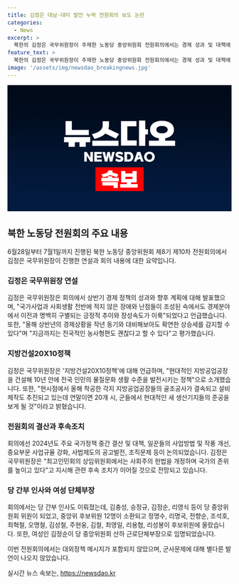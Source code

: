 ```yaml
---
title: 김정은 대남·대미 발언 누락 전원회의 보도 논란
categories:
  - News
excerpt: >
  북한의 김정은 국무위원장이 주재한 노동당 중앙위원회 전원회의에서는 경제 성과 및 대책에 대한 연설을 진행했지만 대외정책 관련 내용은 포함되지 않았다. 전원회의에서는 국가사업과 사회생활 전반의 경제적 성과에 대한 언급이 주를 이뤘으며, 지방건설20X10정책이 끊임없이 진행되고 있다는 발언도 있었다. 또한, 최고인민회의 상임위원회에서는 사회주의 헌법 개정에 관한 토론 또한 이뤄졌다. 
feature_text: >
  북한의 김정은 국무위원장이 주재한 노동당 중앙위원회 전원회의에서는 경제 성과 및 대책에 대한 연설을 진행했지만 대외정책 관련 내용은 포함되지 않았다. 전원회의에서는 국가사업과 사회생활 전반의 경제적 성과에 대한 언급이 주를 이뤘으며, 지방건설20X10정책이 끊임없이 진행되고 있다는 발언도 있었다. 또한, 최고인민회의 상임위원회에서는 사회주의 헌법 개정에 관한 토론 또한 이뤄졌다. 
image: '/assets/img/newsdao_breakingnews.jpg'
---
```


<p><img src="/assets/img/newsdao_breakingnews.jpg" alt="implanttips 속보" /></p>

<h2 data-ke-size="size26">북한 노동당 전원회의 주요 내용</h2>

<p data-ke-size="size16">6월28일부터 7월1일까지 진행된 북한 노동당 중앙위원회 제8기 제10차 전원회의에서 김정은 국무위원장이 진행한 연설과 회의 내용에 대한 요약입니다.</p>

<h3>김정은 국무위원장 연설</h3>

<p data-ke-size="size16">김정은 국무위원장은 회의에서 상반기 경제 정책의 성과와 향후 계획에 대해 발표했으며, "국가사업과 사회생활 전반에 적지 않은 장애와 난점들이 조성된 속에서도 경제분야에서 이전과 명백히 구별되는 긍정적 추이와 장성속도가 이룩"되었다고 언급했습니다. 또한, "올해 상반년의 경제상황을 작년 동기와 대비해보아도 확연한 상승세를 감지할 수 있다"며 "지금까지는 전국적인 농사형편도 괜찮다고 할 수 있다"고 평가했습니다.</p>

<h3>지방건설20X10정책</h3>

<p data-ke-size="size16">김정은 국무위원장은 '지방건설20X10정책'에 대해 언급하며, "현대적인 지방공업공장을 건설해 10년 안에 전국 인민의 물질문화 생활 수준을 발전시키는 정책"으로 소개했습니다. 또한, "현시점에서 올해 착공한 각지 지방공업공장들의 골조공사가 결속되고 설비제작도 추진되고 있는데 연말이면 20개 시, 군들에서 현대적인 새 생산기지들의 준공을 보게 될 것"이라고 밝혔습니다.</p>

<h3>전원회의 결산과 후속조치</h3>

<p data-ke-size="size16">회의에선 2024년도 주요 국가정책 중간 결산 및 대책, 일꾼들의 사업방법 및 작풍 개선, 중요부문 사업규율 강화, 사법제도의 공고발전, 조직문제 등이 논의되었습니다. 김정은 국무위원장은 "최고인민회의 상임위원회에서는 사회주의 헌법을 개정하며 국가의 존위를 높이고 있다"고 지시해 관련 후속 조치가 이어질 것으로 전망되고 있습니다.</p>

<h3>당 간부 인사와 여성 단체부장</h3>

<p data-ke-size="size16">회의에서는 당 간부 인사도 이뤄졌는데, 김충성, 승정규, 김정순, 리영식 등이 당 중앙위원회 위원이 되었고, 중앙위 후보위원 12명이 소환되고 정명수, 리명국, 전향순, 조석호, 최혁철, 오명철, 김성철, 주현웅, 김철, 최영일, 리용협, 리성봉이 후보위원에 올랐습니다. 또한, 여성인 김정순이 당 중앙위원회 산하 근로단체부장으로 임명되었습니다.</p>

<p data-ke-size="size16">이번 전원회의에서는 대외정책 메시지가 포함되지 않았으며, 군사문제에 대해 별다른 발언이 나오지 않았습니다.</p>
실시간 뉴스 속보는, <a href="https://newsdao.kr" rel="dofollow">https://newsdao.kr</a>


